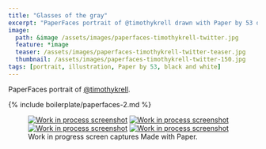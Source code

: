 ```yaml
---
title: "Glasses of the gray"
excerpt: "PaperFaces portrait of @timothykrell drawn with Paper by 53 on an iPad."
image: 
  path: &image /assets/images/paperfaces-timothykrell-twitter.jpg 
  feature: *image
  teaser: /assets/images/paperfaces-timothykrell-twitter-teaser.jpg
  thumbnail: /assets/images/paperfaces-timothykrell-twitter-150.jpg
tags: [portrait, illustration, Paper by 53, black and white]
---
```


PaperFaces portrait of [@timothykrell](https://twitter.com/timothykrell).

{% include boilerplate/paperfaces-2.md %}

<figure class="third">
  <a href="/assets/images/paperfaces-timothykrell-process-1-lg.jpg"><img src="/assets/images/paperfaces-timothykrell-process-1-600.jpg" alt="Work in process screenshot"></a>
  <a href="/assets/images/paperfaces-timothykrell-process-2-lg.jpg"><img src="/assets/images/paperfaces-timothykrell-process-2-600.jpg" alt="Work in process screenshot"></a>
  <a href="/assets/images/paperfaces-timothykrell-process-3-lg.jpg"><img src="/assets/images/paperfaces-timothykrell-process-3-600.jpg" alt="Work in process screenshot"></a>
  <a href="/assets/images/paperfaces-timothykrell-process-4-lg.jpg"><img src="/assets/images/paperfaces-timothykrell-process-4-600.jpg" alt="Work in process screenshot"></a>
  <figcaption>Work in progress screen captures Made with Paper.</figcaption>
</figure>
